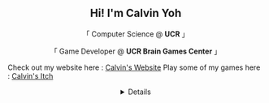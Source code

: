 <!DOCTYPE html>
<html>
<style>
    .center {
    left: 80px
    }
</style>


<h2 align="center">
    Hi! I'm Calvin Yoh
</h2>

<p align="center">
   「 Computer Science @ <b>UCR</b> 」
</p>

<p align="center">
    「  Game Developer @ <b>UCR Brain Games Center</b> 」
</p>
    

Check out my website here : [Calvin's Website](https://calvin-yoh.github.io/index.html)
Play some of my games here : [Calvin's Itch](https://calvinyoh.itch.io/)

<div align="center">
    <details>
        <summary>Details</summary>
        <img src="https://github-readme-stats.vercel.app/api?username=calvin-yoh">
        <div class = "center">
            <a href="https://calvin-yoh.github.io/index.html">Website</a>
        </div>
    </details>
</div>
</html>

